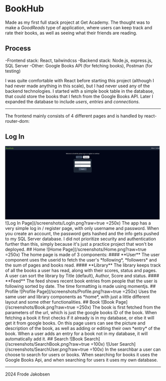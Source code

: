 # BookHub
Made as my first full stack project at Get Academy. 
The thought was to make a *GoodReads* type of application, where users can keep track and rate their books, as well as seeing what their friends are reading.

## Process
-Frontend stack: React, tailwindcss
-Backend stack: Node.js, express.js, SQL Server
-Other: Google Books API (for fetching books), Postman (for testing)

I was quite comfortable with React before starting this project (although I had never made anything in this scale), but I had never used any of the backend technologies.
I started with a simple book table in the database, that could store the books that I fetch from the Google Books API. Later I expanded the database to include *users*, *entries* and *connections*.
***
The frontend mainly consists of 4 different pages and is handled by react-router-dom:
## Log In
<img alt="Log In Page" src="/screenshots/LogIn.png?raw=true" width="500" margin="0 auto">
![Log In Page](/screenshots/LogIn.png?raw=true =250x)
The app has a very simple log in / register page, with only username and password. 
When you create an account, the password gets hashed and the info gets pushed to my SQL Server database.
I did not prioritize security and authentication further than this, simply because it's just a practice project that won't be deployed.
## Home
![Home Page](/screenshots/Home.png?raw=true =250x)
The home page is made of 3 components:
#### **User**
The user component uses the userid to fetch the user's *following*, *followers* and the sum of pages and books read.
#### **Library**
The library keeps track of all the books a user has read, along with their scores, status and pages. 
A user can sort the library by Title (default), Author, Score and status.
#### **Feed**
The feed shows recent book entries from people that the user is following sorted by date. The time formatting is made using momentjs.
## Profile
![Profile Page](/screenshots/Profile.png?raw=true =250x)
Uses the same user and library components as *home*, with just a little different layout and some other functionalities.
## Book
![Book Page](/screenshots/Book.png?raw=true =250x)
The book is first fetched from the parameters of the url, which is just the google books ID of the book. When fetching a book it first checks if it already is in my database, or else it will get it from google books. On this page users can see the picture and description of the book, as well as adding or editing their own *entry* of the book. When a user adds an entry for a book not in my database, it will automatically add it.
## Search
![Book Search](/screenshots/SearchBook.png?raw=true =100x)
![User Search](/screenshots/SearchUser.png?raw=true =100x)
In the searchbar a user can choose to search for users or books. When searching for books it uses the Google Books Api, and when searching for users it uses my own database.

***
2024 Frode Jakobsen

